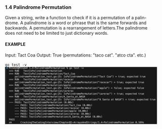 ### 1.4  Palindrome Permutation
Given a string, write a function to check if it is a permutation of a palin- drome.
A palindrome is a word or phrase that is the same forwards and backwards.
A permutation is a rearrangement of letters.The palindrome does not need to be limited to just dictionary words.
#### EXAMPLE
Input: Tact Coa
Output: True (permutations: "taco cat". "atco cta". etc.)


`go test -v`
![Test Result](_testResult.png)